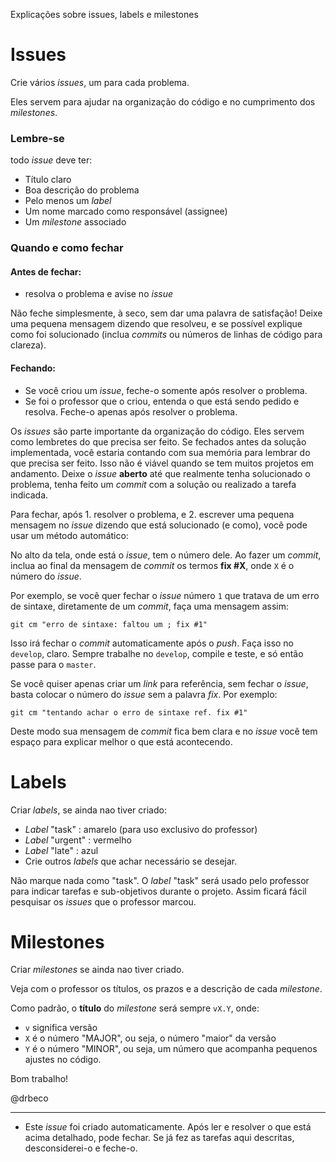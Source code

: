 Explicações sobre issues, labels e milestones

# Issues

Crie vários _issues_, um para cada problema.

Eles servem para ajudar na organização do código e no cumprimento dos _milestones_. 

### Lembre-se

todo _issue_ deve ter:

* Título claro
* Boa descrição do problema
* Pelo menos um _label_
* Um nome marcado como responsável (assignee)
* Um _milestone_ associado

### Quando e como fechar

#### Antes de fechar: 

* resolva o problema e avise no _issue_

Não feche simplesmente, à seco, sem dar uma palavra de satisfação! Deixe uma pequena mensagem dizendo que resolveu, e se possível explique como foi solucionado (inclua _commits_ ou números de linhas de código para clareza).

#### Fechando:

* Se você criou um _issue_, feche-o somente após resolver o problema.
* Se foi o professor que o criou, entenda o que está sendo pedido e resolva. Feche-o apenas após resolver o problema.

Os _issues_ são parte importante da organização do código. Eles servem como lembretes do que precisa ser feito. Se fechados antes da solução implementada, você estaria contando com sua memória para lembrar do que precisa ser feito. Isso não é viável quando se tem muitos projetos em andamento. Deixe o _issue_ **aberto** até que realmente tenha solucionado o problema, tenha feito um _commit_ com a solução ou realizado a tarefa indicada.

Para fechar, após 1. resolver o problema, e 2. escrever uma pequena mensagem no _issue_ dizendo que está solucionado (e como), você pode usar um método automático:

No alto da tela, onde está o _issue_, tem o número dele. Ao fazer um _commit_, inclua ao final da mensagem de _commit_ os termos **fix #X**, onde `X` é o número do _issue_. 

Por exemplo, se você quer fechar o _issue_ número `1` que tratava de um erro de sintaxe, diretamente de um _commit_, faça uma mensagem assim:

`git cm "erro de sintaxe: faltou um ; fix #1"`

Isso irá fechar o _commit_ automaticamente após o _push_. Faça isso no `develop`, claro. Sempre trabalhe no `develop`, compile e teste, e só então passe para o `master`.

Se você quiser apenas criar um _link_ para referência, sem fechar o _issue_, basta colocar o número do _issue_ sem a palavra _fix_. Por exemplo:

`git cm "tentando achar o erro de sintaxe ref. fix #1"`

Deste modo sua mensagem de _commit_ fica bem clara e no _issue_ você tem espaço para explicar melhor o que está acontecendo.

# Labels

Criar _labels_, se ainda nao tiver criado:

* _Label_ "task" : amarelo (para uso exclusivo do professor)
* _Label_ "urgent" : vermelho 
* _Label_ "late" : azul
* Crie outros _labels_ que achar necessário se desejar.

Não marque nada como "task". O _label_ "task" será usado pelo professor para indicar tarefas e sub-objetivos durante o projeto. Assim ficará fácil pesquisar os _issues_ que o professor marcou.

# Milestones

Criar _milestones_ se ainda nao tiver criado.

Veja com o professor os títulos, os prazos e a descrição de cada _milestone_.

Como padrão, o **título** do _milestone_ será sempre `vX.Y`, onde:

* `v` significa versão
* `X` é o número "MAJOR", ou seja, o número "maior" da versão
* `Y` é o número "MINOR", ou seja, um número que acompanha pequenos ajustes no código.


Bom trabalho!

@drbeco

---

* Este _issue_ foi criado automaticamente. Após ler e resolver o que está acima detalhado, pode fechar. Se já fez as tarefas aqui descritas, desconsiderei-o e feche-o.

